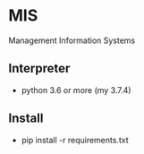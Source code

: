 # MIS
Management Information Systems

## Interpreter
- python 3.6 or more (my 3.7.4)

## Install
- pip install -r requirements.txt
